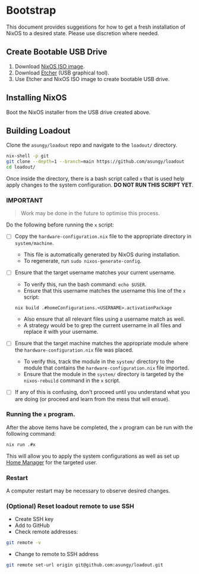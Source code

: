 # Bootstrap

This document provides suggestions for how to get a fresh installation of NixOS
to a desired state. Please use discretion where needed.

## Create Bootable USB Drive
1. Download [NixOS ISO image][nixos_download].
2. Download [Etcher][etcher] (USB graphical tool).
3. Use Etcher and NixOS ISO image to create bootable USB drive.

## Installing NixOS
Boot the NixOS installer from the USB drive created above.

## Building Loadout
Clone the `asungy/loadout` repo and navigate to the `loadout/` directory.
```bash
nix-shell -p git
git clone --depth=1 --branch=main https://github.com/asungy/loadout
cd loadout/
```
Once inside the directory, there is a bash script called `x` that is used help
apply changes to the system configuration. **DO NOT RUN THIS SCRIPT YET**.

### IMPORTANT
> Work may be done in the future to optimise this process.

Do the following before running the `x` script:
- [ ] Copy the `hardware-configuration.nix` file to the appropriate directory
  in `system/machine`.
  - This file is automatically generated by NixOS during installation.
  - To regenerate, run `sudo nixos-generate-config`.

- [ ] Ensure that the target username matches your current username.
  - To verify this, run the bash command: `echo $USER`.
  - Ensure that this username matches the username this line of the `x` script:
  ```
  nix build .#homeConfigurations.<USERNAME>.activationPackage
  ```
  - Also ensure that all relevant files using a username match as well.
  - A strategy would be to grep the current username in all files and replace
    it with your username.

- [ ] Ensure that the target machine matches the appropriate module where the
  `hardware-configuration.nix` file was placed.
  - To verify this, track the module in the `system/` directory to the module
    that contains the `hardware-configuration.nix` file imported.
  - Ensure that the module in the `system/` directory is targeted by the
    `nixos-rebuild` command in the `x` script.

- [ ] If any of this is confusing, don't proceed until you understand what you
  are doing (or proceed and learn from the mess that will ensue).

### Running the `x` program.
After the above items have be completed, the `x` program can be run with the following command:
```bash
nix run .#x
```
This will allow you to apply the system configurations as well as set up [Home
Manager][home_manager_wiki] for the targeted user.

### Restart
A computer restart may be necessary to observe desired changes.

### (Optional) Reset loadout remote to use SSH
- Create SSH key
- Add to GitHub
- Check remote addresses:
```bash
git remote -v
```
- Change to remote to SSH address
```bash
git remote set-url origin git@github.com:asungy/loadout.git
```

[etcher]: https://etcher.balena.io/
[home_manager_wiki]: https://nixos.wiki/wiki/Home_Manager
[nixos_download]: https://nixos.org/download.html#nixos-iso

